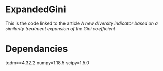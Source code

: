 # ExpandedGini

This is the code linked to the article *A new diversity indicator based on a similarity treatment expansion of the Gini coefficient*

# Dependancies

tqdm==4.32.2
numpy=1.18.5
scipy=1.5.0
